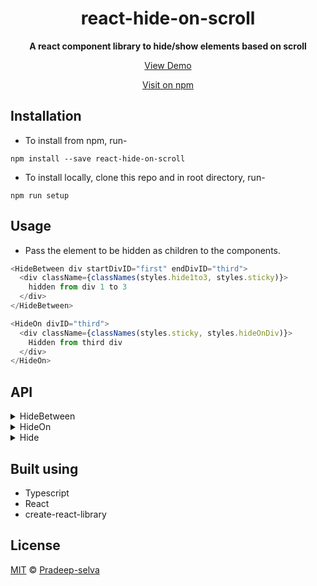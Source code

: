 <h1 align="center">react-hide-on-scroll</h1>
<div align="center">
  <strong>A react component library to hide/show elements based on scroll</strong>
  <p><a href="https://pradeep-selva.github.io/react-hide-on-scroll/">View Demo</a></p>
  <p><a href="https://www.npmjs.com/package/react-hide-on-scroll">Visit on npm</a></p>
</div>

## Installation

- To install from npm, run-

```
npm install --save react-hide-on-scroll
```

- To install locally, clone this repo and in root directory, run-

```
npm run setup
```

## Usage

- Pass the element to be hidden as children to the components.

```js
<HideBetween div startDivID="first" endDivID="third">
  <div className={classNames(styles.hide1to3, styles.sticky)}>
    hidden from div 1 to 3
  </div>
</HideBetween>
```

```js
<HideOn divID="third">
  <div className={classNames(styles.sticky, styles.hideOnDiv)}>
    Hidden from third div
  </div>
</HideOn>
```

## API

<details>
  <summary>HideBetween</summary>

To hide an element between 2 divs or between 2 specified heights(px)

|     Props      | Description                                                                       | Type      | isOptional |
| :------------: | --------------------------------------------------------------------------------- | --------- | ---------- |
|    children    | The required react element that needs to be hidden                                | ReactNode | false      |
|      div       | To hide between 2 specified divs                                                  | boolean   | true       |
|     height     | To hide between 2 specified heights                                               | boolean   | true       |
|    inverse     | Specifying this will show the element instead of hiding, in specified breakpoints | boolean   | true       |
|   startDivID   | ID of the div to start hiding from                                                | string    | true       |
|    endDivID    | ID of the div to stop hiding at                                                   | string    | true       |
| startDivOffset | To set an offset on the start position(in pixels) -- usable only with div prop    | number    | true       |
|  endDivOffset  | To set an offset on the end position(in pixels) -- usable only with div prop      | number    | true       |
|  startHeight   | Height from where hiding must begin (in pixels)                                   | number    | true       |
|   endHeight    | Height where hiding must end (in pixels)                                          | number    | true       |

</details>

<details>
  <summary>HideOn</summary>

To hide an element when reached a div or a specified height(px)

|  Props   | Description                                                                       | Type      | isOptional |
| :------: | --------------------------------------------------------------------------------- | --------- | ---------- |
| children | The required react element that needs to be hidden                                | ReactNode | false      |
|  atDiv   | To start hiding at a div                                                          | boolean   | true       |
| atHeight | To start hiding at a height                                                       | boolean   | true       |
| inverse  | Specifying this will show the element instead of hiding, in specified breakpoints | boolean   | true       |
|  divID   | ID of the div to start hiding from                                                | string    | true       |
|  offset  | To set an offset on the hiding position(in pixels) -- usable only with div prop   | number    | true       |
|  height  | Height from where hiding must begin (in pixels)                                   | number    | true       |

</details>

<details>
  <summary>Hide</summary>

To hide an element on scrolling up or down.

|  Props   | Description                                                                             | Type           | isOptional |
| :------: | --------------------------------------------------------------------------------------- | -------------- | ---------- |
| children | The required react element that needs to be hidden                                      | ReactNode      | false      |
| variant  | To specify whether the element must be hidden on scrolling up or down (down by default) | "up" or "down" | true       |  |

</details>

## Built using

- Typescript
- React
- create-react-library

## License

[MIT](LICENSE) © [Pradeep-selva](https://github.com/Pradeep-selva)
